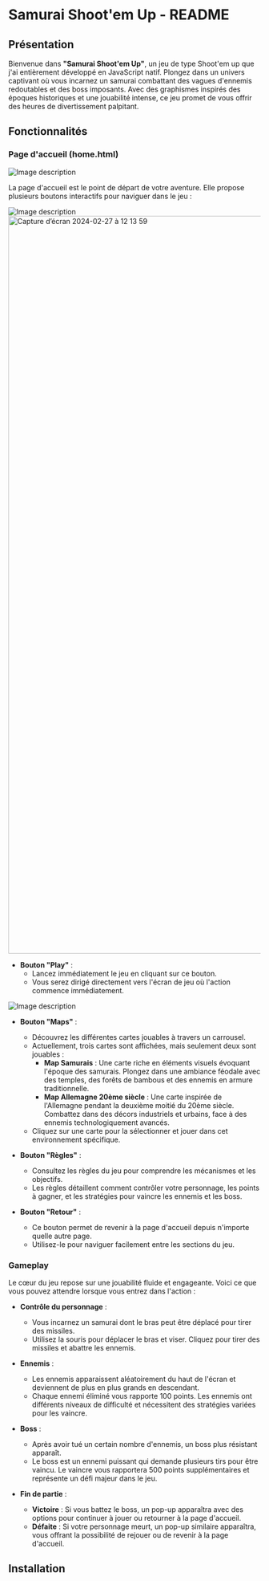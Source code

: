 # Samurai Shoot'em Up - README

## Présentation

Bienvenue dans **"Samurai Shoot'em Up"**, un jeu de type Shoot'em up que j'ai entièrement développé en JavaScript natif. Plongez dans un univers captivant où vous incarnez un samurai combattant des vagues d'ennemis redoutables et des boss imposants. Avec des graphismes inspirés des époques historiques et une jouabilité intense, ce jeu promet de vous offrir des heures de divertissement palpitant.

## Fonctionnalités

### Page d'accueil (home.html)

<img src="/images/cpt1.png" alt="Image description">

La page d'accueil est le point de départ de votre aventure. Elle propose plusieurs boutons interactifs pour naviguer dans le jeu :

<img src="/images/cpt2.png" alt="Image description">

<img width="1470" alt="Capture d’écran 2024-02-27 à 12 13 59" src="https://github.com/Crypt0nik/Shoot-em-up-Samurai-version/images/73042925/ct1.png"> 
<br>


- **Bouton "Play"** : 
  - Lancez immédiatement le jeu en cliquant sur ce bouton.
  - Vous serez dirigé directement vers l'écran de jeu où l'action commence immédiatement.

<img src="/images/cpt3.png" alt="Image description">

- **Bouton "Maps"** : 
  - Découvrez les différentes cartes jouables à travers un carrousel.
  - Actuellement, trois cartes sont affichées, mais seulement deux sont jouables :
    - **Map Samurais** : Une carte riche en éléments visuels évoquant l'époque des samurais. Plongez dans une ambiance féodale avec des temples, des forêts de bambous et des ennemis en armure traditionnelle.
    - **Map Allemagne 20ème siècle** : Une carte inspirée de l'Allemagne pendant la deuxième moitié du 20ème siècle. Combattez dans des décors industriels et urbains, face à des ennemis technologiquement avancés.
  - Cliquez sur une carte pour la sélectionner et jouer dans cet environnement spécifique.

- **Bouton "Règles"** : 
  - Consultez les règles du jeu pour comprendre les mécanismes et les objectifs.
  - Les règles détaillent comment contrôler votre personnage, les points à gagner, et les stratégies pour vaincre les ennemis et les boss.

- **Bouton "Retour"** : 
  - Ce bouton permet de revenir à la page d'accueil depuis n'importe quelle autre page.
  - Utilisez-le pour naviguer facilement entre les sections du jeu.

### Gameplay

Le cœur du jeu repose sur une jouabilité fluide et engageante. Voici ce que vous pouvez attendre lorsque vous entrez dans l'action :

- **Contrôle du personnage** : 
  - Vous incarnez un samurai dont le bras peut être déplacé pour tirer des missiles.
  - Utilisez la souris pour déplacer le bras et viser. Cliquez pour tirer des missiles et abattre les ennemis.

- **Ennemis** : 
  - Les ennemis apparaissent aléatoirement du haut de l'écran et deviennent de plus en plus grands en descendant.
  - Chaque ennemi éliminé vous rapporte 100 points. Les ennemis ont différents niveaux de difficulté et nécessitent des stratégies variées pour les vaincre.

- **Boss** : 
  - Après avoir tué un certain nombre d'ennemis, un boss plus résistant apparaît.
  - Le boss est un ennemi puissant qui demande plusieurs tirs pour être vaincu. Le vaincre vous rapportera 500 points supplémentaires et représente un défi majeur dans le jeu.

- **Fin de partie** :
  - **Victoire** : Si vous battez le boss, un pop-up apparaîtra avec des options pour continuer à jouer ou retourner à la page d'accueil.
  - **Défaite** : Si votre personnage meurt, un pop-up similaire apparaîtra, vous offrant la possibilité de rejouer ou de revenir à la page d'accueil.

## Installation

